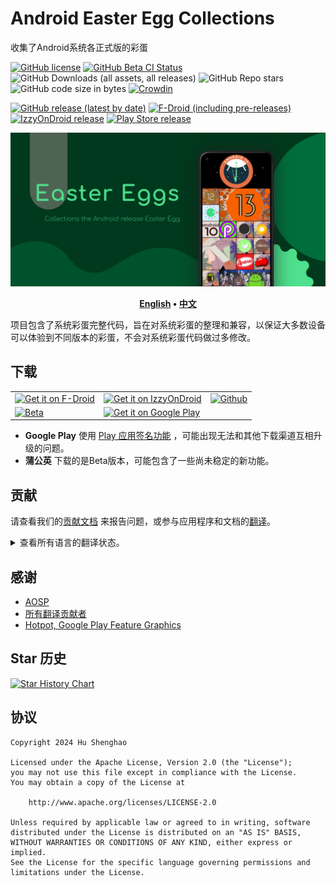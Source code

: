 # Android Easter Egg Collections

收集了Android系统各正式版的彩蛋

[![GitHub license](https://img.shields.io/github/license/hushenghao/AndroidEasterEggs?logo=apache&label=License&style=flat-square)](https://github.com/hushenghao/AndroidEasterEggs/blob/master/LICENSE)
[![GitHub Beta CI Status](https://img.shields.io/github/actions/workflow/status/hushenghao/AndroidEasterEggs/buildBeta.yml?logo=github&label=Beta%20CI&style=flat-square)](https://github.com/hushenghao/AndroidEasterEggs/actions/workflows/buildBeta.yml)
![GitHub Downloads (all assets, all releases)](https://img.shields.io/github/downloads/hushenghao/AndroidEasterEggs/total?logo=github&label=Downloads&style=flat-square)
![GitHub Repo stars](https://img.shields.io/github/stars/hushenghao/AndroidEasterEggs?style=flat-square&label=Stars)
![GitHub code size in bytes](https://img.shields.io/github/languages/code-size/hushenghao/AndroidEasterEggs?style=flat-square&label=Code%20Size)
[![Crowdin](https://badges.crowdin.net/easter-eggs/localized.svg)](https://crowdin.com/project/easter-eggs)

[![GitHub release (latest by date)](https://img.shields.io/github/v/release/hushenghao/AndroidEasterEggs?logo=github&label=GitHub&style=flat-square)](https://github.com/hushenghao/AndroidEasterEggs/releases)
[![F-Droid (including pre-releases)](https://img.shields.io/f-droid/v/com.dede.android_eggs?logo=fdroid&label=F-Droid&style=flat-square)](https://f-droid.org/packages/com.dede.android_eggs)
[![IzzyOnDroid release](https://img.shields.io/endpoint?url=https%3A%2F%2Fapt.izzysoft.de%2Ffdroid%2Fapi%2Fv1%2Fshield%2Fcom.dede.android_eggs%3Fv%3D%24message&logo=data%3Aimage%2Fpng%3Bbase64%2CiVBORw0KGgoAAAANSUhEUgAAADAAAAAwCAMAAABg3Am1AAADAFBMVEUA0%2F%2F%2F%2FwAA0v8A0v8A0%2F%2F%2F%2FwD%2F%2FwAFz%2FQA0%2F8A0%2F8A0%2F8A0%2F8A0v%2F%2F%2FwAA0%2F8A0%2F8A0%2F8A0%2F8A0%2F%2F8%2FgEA0%2F8A0%2F8B0%2F4A0%2F8A0%2F8A0%2F%2Bj5QGAwwIA0%2F%2FC9yEA0%2F8A0%2F8A0%2F8A0%2F8A0%2F8A0%2F%2Bn4SAA0%2F8A0%2F8A0%2F%2Bo6gCw3lKt7QCv5SC%2B422b3wC19AC36zAA0%2F%2Bd1yMA0%2F8A0%2F%2BW2gEA0%2F%2Bw8ACz8gCKzgG7%2BQC%2B9CFLfwkA0%2F8A0%2F%2F%2F%2FwAA0%2F8A0%2F8A0%2F8A0%2F%2Bf2xym3iuHxCGq5BoA1P%2Bm2joI0vONyiCz3mLO7oYA0%2F8M1Piq3Ei78CbB8EPe8LLj9Ly751G77zWQ1AC96UYC0fi37CL%2F%2FwAA0%2F8A0%2F%2F%2F%2FwD%2F%2FwCp3jcA0%2F%2Bj3SGj2i%2FI72Sx4zHE8FLB8zak1kYeycDI6nRl3qEA0%2F7V7psA0v6WzTa95mGi2RvB5XkPy9zH5YJ3uwGV1yxVihRLiwdxtQ1ZkAf%2F%2FwD%2F%2FwD%2F%2FwD%2F%2FwD%2F%2FwCn5gf%2F%2FwD%2F%2FwD%2F%2FwD%2F%2FwD%2F%2FwAA0%2F%2Bh4A3R6p8A0%2F%2BX1w565OD6%2FARg237n9csz2vPz%2BgNt37V%2FvifO8HW68B%2FL6ZOCwxXY8KRQsWRzhExAtG%2FE612a1Rd%2FpTBpmR9qjysduKVhmxF9mTY51aUozK%2BCsDSA52T%2F%2FwD%2F%2FwAA0%2F%2F%2F%2FwD%2F%2FwBJ1JRRxFWjzlxDyXRc0pGT1wCG0CWB3VGUzSTh8h6c0TSr5CCJ5FFxvl6s4H3m8xML0%2FDA5CvK51EX1N%2BY2gSt4Dag3ChE3fax2ki68yO57NF10FRZnUPl88eJxhuCxgCz5EOLwEGf1DFutmahzGW98x0W1PGk3R154MHE6bOn69qv3gy92oG90o%2BHn07B7rhCmiyMwECv1nO%2B0pQfwrCo57xF2daXsVhKrEdenQAduaee1Bsjr42z5D9RoCXy%2BQNovXpy2Z5MtWDO%2FTiSukaF3UtE1K6j3B4YwLc5wXlzpyIK0u5zy3uJqg4pu5RTpkZmpVKyAP8A0wBHcExHcEyBUSeEAAABAHRSTlP%2F%2F%2F9F9wjAAxD7FCEGzBjd08QyEL39abMd6%2F%2F%2F8P%2FZWAnipIv%2FcC6B%2F%2F7%2F%2F%2F%2F%2F%2F%2F%2FL%2F1Dz%2F0D%2F%2F%2F%2F%2F%2F%2F86%2FvYnquY3%2Fv%2F%2F%2F5T%2F%2Fv%2F%2F%2F17%2F%2F%2F%2F%2F%2F%2F%2F%2F%2F%2F%2F%2F%2F%2F84S3QNB%2F8L%2F%2F%2F%2F%2F%2F%2F%2F%2F%2F%2F%2F%2F7r%2F%2F%2F%2F%2FNP%2F%2F%2F%2F9l%2F%2F%2F%2F%2FwPD4yis%2Fx7Ym2lWSP%2Bem%2F%2F%2F%2F0n%2F%2F%2F%2F%2F%2F%2F%2Fv%2F%2F%2F%2F%2F%2F%2F%2F%2F%2F%2F%2F%2F%2F%2F%2F%2F%2F%2F7%2F%2F7pdGN3Urr6%2F%2Bv%2F6aT%2F%2F%2F%2F%2B%2F%2FH%2Fo2P%2F1v%2B7r7jp4PM%2F3p4g%2F%2F%2F%2Fg%2F%2F%2FK%2F%2F%2F481LxO%2F%2F%2Fv%2F%2F%2F%2F9w%2F%2F%2F%2F8v%2F%2F%2F%2F%2F9%2Fp3J%2F%2F%2Fa%2BP9v%2F5KR%2F%2Bn%2F%2F%2F%2Bp%2Fxf%2F%2F8P%2F%2FwAAe7FyaAAABCZJREFUSMdj%2BE8iYKBUgwIHnwQ3N7cEHxcH%2B%2F%2F%2FVayoAE0Dh41qR7aBnCIQ8MsJKHH9%2F99czYYMWlA0cIkJGjMgAKfq%2F%2F9RNYzIgLcBWYOTiCgDMhDn%2BB9bh6LebiWyH6L5UZQzONoAHWSHoqEpDkkDsyKqelv1%2F%2F9rG1HUN9YihZK9AKp6BkG%2B%2F6xNqA5ajhSsCkrIipmYGGRa%2F%2F9vQXVQXSySBnkWJOUMfn5Myuz%2FG3hR1NdEIUUchwiy%2BbkTsg4dbW%2Ffu6W%2Fe1c3XMMy5JiOZkFxUFZo74mgKTqaKXu0%2B2HqVwkja3BH9kFu361JwcHTfPJD4mdfe8ULAdVRyGlJAcVFfg%2BCQOozZ4XrJ85%2BJgwBsVXIGriQw5Tp4ZScezd8JiWnBupru30qwJZa%2BZAjmWlC8fUZM4qB6kPnLNSPLMWqQQ5ZQ5aOzs1HmamBaQHzFs6y%2BqAmJCTE8f9%2FQgKSBg4DJPWc6zVDQkIC09JkZSPD38kukpExFpT4z67uYI%2FQwCOOCCK%2Fizvu5CWl6AcEWMnKWml7LWbKZfH9%2F99UkknQHhGsynDz%2B65eWXv3%2FJmJrq5eXienVlRUfH%2Fz8VvCf45soKQIH1yDEQsszrp6gwq9C73T87xcXadKl5TkFev4A%2F2tygmSBqYXqAYJmK%2BZuoJydDR1vP09DA0NOy2kpdML81%2BU%2FheCpH1JU3jig7lJ5nKOT4i%2Ft6ZHkqGzs4lJmIVHfrj%2BJR4HqLQSD0yDkCNEpGNn5ix9D03%2FeJdElTZdKV2TpNOhkwt8YUlNUgimgV0dLMBvf1gz1MolPd5FRcVNSkpDQ8owJeBCDyIhrIDnOD5QcuIU%2B3%2F2QKSs9laQ%2BnoNLS0zLWdtqyP7mBAFAw88TwsJgMuJYweBGjYngtWbmeuZOW%2BbvNQToUFOAlFqOBk4Ov3%2FL7Z60%2FaN0p1tUhpa5nqWlub7C3p2I9QzyAghlUvczOz%2F1fhzPT3XSIfpSmmYAdVbmm1gV0dSz8DSilpUQsqCddIWIA3meuZaJqdMJZEzl6gRqgZIWZAxUdoizERXN8yi5MltcZTChzMaRQM3JNUWHS8rL%2F%2ByaPGvMmvr5ywoGoxtkDWwQ%2BPb89ycBeWfGSJeL%2Fla%2BRS1eOPnRtbQKgMRjZg%2Bt8x6PkP273nWQAoFOPAgaeAThKXAmXMrK39Kmr5fsuBlBqoXfJGLe3VbmHjG9Mczi9T%2F%2F3h7vygXtcDlQtJg44iQiIjIBRbGPO7gghPJy0ZIxT2HOLIUgwxQzsgYrUR350HSIMaJLidhgKY%2Bmw%2BpflBDrX8E7OGBjPCAPc76gQFSTqAIiYrb%2F8dRP4CyosJ%2FrmwU5XIxHMilt4QBJwsSkBMClxOQULBlkRRwEONmR2kJcDGjADX2%2F%2BxO8r5iqjExqmLyrWpcPFRta1BfAwCtyN3XpuJ4RgAAAABJRU5ErkJggg%3D%3D&style=flat-square)](https://apt.izzysoft.de/fdroid/index/apk/com.dede.android_eggs)
[![Play Store release](https://img.shields.io/endpoint?url=https%3A%2F%2Fplay.cuzi.workers.dev%2Fplay%3Fi%3Dcom.dede.android_eggs%26l%3DPlay%2520Store%26m%3D%24version&style=flat-square&logo=googleplay)](https://play.google.com/store/apps/details?id=com.dede.android_eggs&utm_source=Github&pcampaignid=pcampaignidMKT-Other-global-all-co-prtnr-py-PartBadge-Mar2515-1)

![featureGraphic](fastlane/metadata/android/en-US/images/featureGraphic.png)

<div align="center">

**[English](./README.md) • [中文](./README_zh.md)**

</div>

项目包含了系统彩蛋完整代码，旨在对系统彩蛋的整理和兼容，以保证大多数设备可以体验到不同版本的彩蛋，不会对系统彩蛋代码做过多修改。

## 下载

<table>
  <tr>
    <td>
      <a href='https://f-droid.org/packages/com.dede.android_eggs'>
        <img alt='Get it on F-Droid' style='width:200' src='https://fdroid.gitlab.io/artwork/badge/get-it-on.svg'/>
      </a>
    </td>
    <td>
      <a href='https://apt.izzysoft.de/fdroid/index/apk/com.dede.android_eggs'>
        <img alt='Get it on IzzyOnDroid' style='width:176' src='https://gitlab.com/IzzyOnDroid/repo/-/raw/master/assets/IzzyOnDroidButtonGreyBorder.svg'/>
      </a>
    </td>
    <td>
      <a href='https://github.com/hushenghao/AndroidEasterEggs/releases'>
        <img alt='Github' style='width:200' src='assets/image/badge_github.svg'/>
      </a>
    </td>
  </tr>

  <tr>
    <td>
      <a href='https://www.pgyer.com/eggs'>
        <img alt='Beta' style='width:200' src='assets/image/badge_pgyer.svg'/>
      </a>
    </td>
    <td>
      <a href='https://play.google.com/store/apps/details?id=com.dede.android_eggs&utm_source=Github&pcampaignid=pcampaignidMKT-Other-global-all-co-prtnr-py-PartBadge-Mar2515-1'>
        <img alt='Get it on Google Play' style='width:200' src='https://play.google.com/intl/en_us/badges/static/images/badges/en_badge_web_generic.png'/>
      </a>
    </td>
  </tr>
</table>

* **Google Play**
  使用 [Play 应用签名功能](https://support.google.com/googleplay/android-developer/answer/9842756)
  ，可能出现无法和其他下载渠道互相升级的问题。
* **蒲公英** 下载的是Beta版本，可能包含了一些尚未稳定的新功能。

## 贡献

请查看我们的[贡献文档](.github/CONTRIBUTING.md)
来报告问题，或参与应用程序和文档的[翻译](https://zh.crowdin.com/project/easter-eggs)。

<details>
<summary>查看所有语言的翻译状态。</summary>

[![Crowdin](script/crowdin/crowdin_project_progress.svg)](https://zh.crowdin.com/project/easter-eggs)

</details>

## 感谢

* [AOSP](https://cs.android.com/android/platform/superproject/main)
* [所有翻译贡献者](https://zh.crowdin.com/project/easter-eggs/members)
* [Hotpot, Google Play Feature Graphics](https://hotpot.ai/templates/google-play-feature-graphic)

## Star 历史

<a href="https://star-history.com/#hushenghao/AndroidEasterEggs&Date">
 <picture>
   <source media="(prefers-color-scheme: dark)" srcset="https://api.star-history.com/svg?repos=hushenghao/AndroidEasterEggs&type=Date&theme=dark" />
   <source media="(prefers-color-scheme: light)" srcset="https://api.star-history.com/svg?repos=hushenghao/AndroidEasterEggs&type=Date" />
   <img alt="Star History Chart" src="https://api.star-history.com/svg?repos=hushenghao/AndroidEasterEggs&type=Date" />
 </picture>
</a>

## 协议

```text
Copyright 2024 Hu Shenghao

Licensed under the Apache License, Version 2.0 (the "License");
you may not use this file except in compliance with the License.
You may obtain a copy of the License at

    http://www.apache.org/licenses/LICENSE-2.0

Unless required by applicable law or agreed to in writing, software
distributed under the License is distributed on an "AS IS" BASIS,
WITHOUT WARRANTIES OR CONDITIONS OF ANY KIND, either express or implied.
See the License for the specific language governing permissions and
limitations under the License.
```
